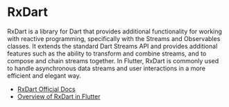 # RxDart

RxDart is a library for Dart that provides additional functionality for working with reactive programming, specifically with the Streams and Observables classes. It extends the standard Dart Streams API and provides additional features such as the ability to transform and combine streams, and to compose and chain streams together. In Flutter, RxDart is commonly used to handle asynchronous data streams and user interactions in a more efficient and elegant way.

- [RxDart Official Docs](https://pub.dev/documentation/rxdart/latest)
- [Overview of RxDart in Flutter](https://docs.flutter.dev/development/data-and-backend/state-mgmt/options#bloc--rx)